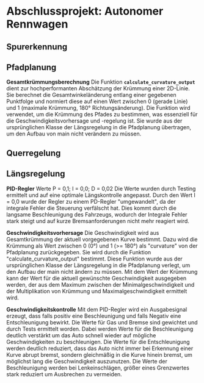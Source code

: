 # Abschlussprojekt: Autonomer Rennwagen

## Spurerkennung


## Pfadplanung
**Gesamtkrümmungsberechnung**
    Die Funktion **`calculate_curvature_output`** dient zur hochperformanten Abschätzung der Krümmung einer 2D-Linie. Sie berechnet die Gesamtwinkeländerung entlang einer gegebenen Punktfolge und normiert diese auf einen Wert zwischen 0 (gerade Linie) und 1 (maximale Krümmung, 180° Richtungsänderung). Die Funktion wird verwendet, um die Krümmung des Pfades zu bestimmen, was essenziell für die Geschwindigkeitsvorhersage und -regelung ist. Sie wurde aus der ursprünglichen Klasse der Längsregelung in die Pfadplanung übertragen, um den Aufbau von main nicht verändern zu müssen.

## Querregelung

## Längsregelung
**PID-Regler**
    Werte P = 0,1; I = 0,0; D = 0,02
    Die Werte wurden durch Testing ermittelt und auf eine optimale Längskontrolle angepasst. Durch den Wert I = 0,0 wurde der Regler zu einem PD-Regler "umgewandelt", da der integrale Fehler die Steuerung verfälscht hat. Dies kommt durch die langsame Beschleunigung des Fahrzeugs, wodurch der Integrale Fehler stark steigt und auf kurze Bremsanforderungen nicht mehr reagiert wird.

**Geschwindigkeitsvorhersage**
    Die Geschwindigkeit wird aus Gesamtkrümmung der aktuell vorgegebenen Kurve bestimmt. Dazu wird die Krümmung als Wert zwischen 0 (0°) und 1 (>= 180°) als "curvature" von der Pfadplanung zurückgegeben. Sie wird durch die Funktion "calculate_curvature_output" bestimmt. Diese Funktion wurde aus der ursprünglichen Klasse der Längsregelung in die Pfadplanung verlegt, um den Aufbau der main nicht ändern zu müssen.
    Mit dem Wert der Krümmung kann der Wert für die aktuell gewünschte Geschwindigkeit ausgegeben werden, der aus dem Maximum zwischen der Minimalgeschwindigkeit und der Multiplikation von Krümmung und Maximalgeschwindigkeit ermittelt wird.

**Geschwindigkeitskontrolle**
    Mit dem PID-Regler wird ein Ausgabesignal erzeugt, dass falls positiv eine Beschleunigung und falls Negativ eine Entschleunigung bewirkt. Die Werte für Gas und Bremse sind gewichtet und durch Tests ermittelt worden. Dabei werden Werte für die Beschleunigung deutlich verstärkt um das Auto schnell wieder auf mögliche Geschwindigkeiten zu beschleunigen. Die Werte für die Entschleunigung werden deutlich reduziert, dass das Auto nicht immer bei Erkennung einer Kurve abrupt bremst, sondern gleichmäßig in die Kurve hinein bremst, um möglichst lang die Geschwindigkeit auszunutzen.
    Die Werte der Beschleunigung werden bei Lenkeinschlägen, größer eines Grenzwertes stark reduziert um Ausbrechen zu vermeiden.